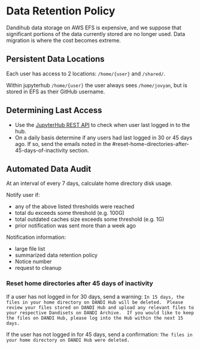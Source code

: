 # Data Retention Policy

Dandihub data storage on AWS EFS is expensive, and we suppose that significant portions of the data
currently stored are no longer used. Data migration is where the cost becomes extreme.

## Persistent Data Locations

Each user has access to 2 locations: `/home/{user}` and `/shared/`.

Within jupyterhub `/home/{user}` the user always sees `/home/jovyan`, but is stored in EFS as their GitHub
username.



## Determining Last Access

- Use the [JupyterHub REST API](https://jupyterhub.readthedocs.io/en/stable/reference/rest-api.html#operation/get-users) to check when user last logged in to the hub.
- On a daily basis determine if any users had last logged in 30 or 45 days ago.  If so, send the emails noted in the #reset-home-directories-after-45-days-of-inactivity section. 

## Automated Data Audit

At an interval of every 7 days, calculate home directory disk usage.


Notify user if:
   - any of the above listed thresholds were reached
   - total du exceeds some threshold (e.g. 100G)
   - total outdated caches size exceeds some threshold (e.g. 1G)
   - prior notification was sent more than a week ago

Notification information:
   - large file list
   - summarized data retention policy
   - Notice number
   - request to cleanup

### Reset home directories after 45 days of inactivity 

If a user has not logged in for 30 days, send a warning: 
`In 15 days, the files in your home directory on DANDI Hub will be deleted.  Please review your files stored on DANDI Hub and upload any relevant files to your respective Dandisets on DANDI Archive.  If you would like to keep the files on DANDI Hub, please log into the Hub within the next 15 days.`

If the user has not logged in for 45 days, send a confirmation:
`The files in your home directory on DANDI Hub were deleted.`
